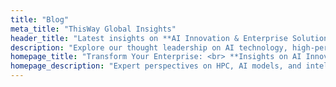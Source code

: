 ```yaml
---
title: "Blog"
meta_title: "ThisWay Global Insights"
header_title: "Latest insights on **AI Innovation & Enterprise Solutions**"
description: "Explore our thought leadership on AI technology, high-performance computing, and the future of recruitment."
homepage_title: "Transform Your Enterprise: <br> **Insights on AI Innovation**"
homepage_description: "Expert perspectives on HPC, AI models, and intelligent recruitment solutions."
---
```

